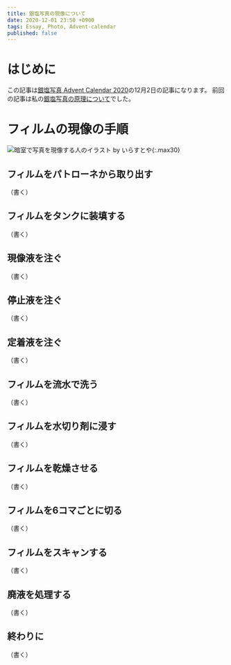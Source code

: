 ```yaml
---
title: 銀塩写真の現像について
date: 2020-12-01 23:50 +0900
tags: Essay, Photo, Advent-calendar
published: false
---
```


# はじめに

この記事は[銀塩写真 Advent Calendar 2020](https://adventar.org/calendars/5527)の12月2日の記事になります。
前回の記事は私の[銀塩写真の原理について](https://huideyeren.info/2020/11/30/the-principle-of-silver-halide-photography/)でした。

# フィルムの現像の手順

![暗室で写真を現像する人のイラスト by いらすとや](photo_anshitsu_genzou.png){:.max30}
## フィルムをパトローネから取り出す

（書く）

## フィルムをタンクに装填する

（書く）

## 現像液を注ぐ

（書く）

## 停止液を注ぐ

（書く）

## 定着液を注ぐ

（書く）

## フィルムを流水で洗う

（書く）

## フィルムを水切り剤に浸す

（書く）

## フィルムを乾燥させる

（書く）

## フィルムを6コマごとに切る

（書く）

## フィルムをスキャンする

（書く）

## 廃液を処理する

（書く）

## 終わりに

（書く）